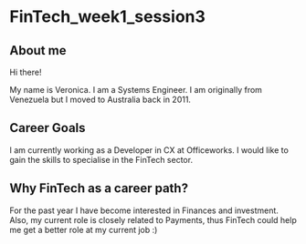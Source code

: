 # FinTech_week1_session3

## About me

Hi there!

My name is Veronica. I am a Systems Engineer.
I am originally from Venezuela but I moved to Australia back in 2011.

## Career Goals

I am currently working as a Developer in CX at Officeworks. 
I would like to gain the skills to specialise in the FinTech sector.

## Why FinTech as a career path?

For the past year I have become interested in Finances and investment. Also, my current role is closely related to Payments, thus FinTech could help me get a better role at my current job :) 
